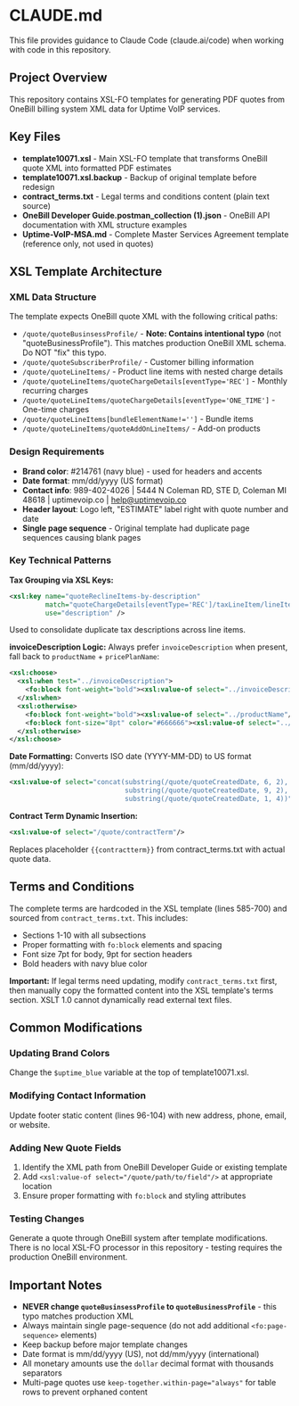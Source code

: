 # CLAUDE.md

This file provides guidance to Claude Code (claude.ai/code) when working with code in this repository.

## Project Overview

This repository contains XSL-FO templates for generating PDF quotes from OneBill billing system XML data for Uptime VoIP services.

## Key Files

- **template10071.xsl** - Main XSL-FO template that transforms OneBill quote XML into formatted PDF estimates
- **template10071.xsl.backup** - Backup of original template before redesign
- **contract_terms.txt** - Legal terms and conditions content (plain text source)
- **OneBill Developer Guide.postman_collection (1).json** - OneBill API documentation with XML structure examples
- **Uptime-VoIP-MSA.md** - Complete Master Services Agreement template (reference only, not used in quotes)

## XSL Template Architecture

### XML Data Structure
The template expects OneBill quote XML with the following critical paths:
- `/quote/quoteBusinsessProfile/` - **Note: Contains intentional typo** (not "quoteBusinessProfile"). This matches production OneBill XML schema. Do NOT "fix" this typo.
- `/quote/quoteSubscriberProfile/` - Customer billing information
- `/quote/quoteLineItems/` - Product line items with nested charge details
- `/quote/quoteLineItems/quoteChargeDetails[eventType='REC']` - Monthly recurring charges
- `/quote/quoteLineItems/quoteChargeDetails[eventType='ONE_TIME']` - One-time charges
- `/quote/quoteLineItems[bundleElementName!='']` - Bundle items
- `/quote/quoteLineItems/quoteAddOnLineItems/` - Add-on products

### Design Requirements
- **Brand color**: #214761 (navy blue) - used for headers and accents
- **Date format**: mm/dd/yyyy (US format)
- **Contact info**: 989-402-4026 | 5444 N Coleman RD, STE D, Coleman MI 48618 | uptimevoip.co | help@uptimevoip.co
- **Header layout**: Logo left, "ESTIMATE" label right with quote number and date
- **Single page sequence** - Original template had duplicate page sequences causing blank pages

### Key Technical Patterns

**Tax Grouping via XSL Keys:**
```xml
<xsl:key name="quoteReclineItems-by-description"
         match="quoteChargeDetails[eventType='REC']/taxLineItem/lineItems[taxAmount!=0]"
         use="description" />
```
Used to consolidate duplicate tax descriptions across line items.

**invoiceDescription Logic:**
Always prefer `invoiceDescription` when present, fall back to `productName` + `pricePlanName`:
```xml
<xsl:choose>
  <xsl:when test="../invoiceDescription">
    <fo:block font-weight="bold"><xsl:value-of select="../invoiceDescription"/></fo:block>
  </xsl:when>
  <xsl:otherwise>
    <fo:block font-weight="bold"><xsl:value-of select="../productName"/></fo:block>
    <fo:block font-size="8pt" color="#666666"><xsl:value-of select="../pricePlanName"/></fo:block>
  </xsl:otherwise>
</xsl:choose>
```

**Date Formatting:**
Converts ISO date (YYYY-MM-DD) to US format (mm/dd/yyyy):
```xml
<xsl:value-of select="concat(substring(/quote/quoteCreatedDate, 6, 2), '/',
                             substring(/quote/quoteCreatedDate, 9, 2), '/',
                             substring(/quote/quoteCreatedDate, 1, 4))"/>
```

**Contract Term Dynamic Insertion:**
```xml
<xsl:value-of select="/quote/contractTerm"/>
```
Replaces placeholder `{{contractterm}}` from contract_terms.txt with actual quote data.

## Terms and Conditions

The complete terms are hardcoded in the XSL template (lines 585-700) and sourced from `contract_terms.txt`. This includes:
- Sections 1-10 with all subsections
- Proper formatting with `fo:block` elements and spacing
- Font size 7pt for body, 9pt for section headers
- Bold headers with navy blue color

**Important:** If legal terms need updating, modify `contract_terms.txt` first, then manually copy the formatted content into the XSL template's terms section. XSLT 1.0 cannot dynamically read external text files.

## Common Modifications

### Updating Brand Colors
Change the `$uptime_blue` variable at the top of template10071.xsl.

### Modifying Contact Information
Update footer static content (lines 96-104) with new address, phone, email, or website.

### Adding New Quote Fields
1. Identify the XML path from OneBill Developer Guide or existing template
2. Add `<xsl:value-of select="/quote/path/to/field"/>` at appropriate location
3. Ensure proper formatting with `fo:block` and styling attributes

### Testing Changes
Generate a quote through OneBill system after template modifications. There is no local XSL-FO processor in this repository - testing requires the production OneBill environment.

## Important Notes

- **NEVER change `quoteBusinsessProfile` to `quoteBusinessProfile`** - this typo matches production XML
- Always maintain single page-sequence (do not add additional `<fo:page-sequence>` elements)
- Keep backup before major template changes
- Date format is mm/dd/yyyy (US), not dd/mm/yyyy (international)
- All monetary amounts use the `dollar` decimal format with thousands separators
- Multi-page quotes use `keep-together.within-page="always"` for table rows to prevent orphaned content
